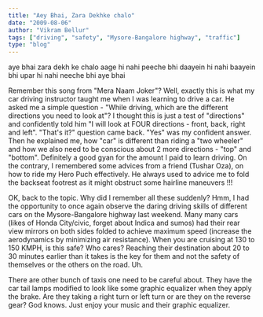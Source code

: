 ```yaml
---
title: "Aey Bhai, Zara Dekhke chalo"
date: "2009-08-06"
author: "Vikram Bellur"
tags: ["driving", "safety", "Mysore-Bangalore highway", "traffic"]
type: "blog"
---
```


aye bhai zara dekh ke chalo aage hi nahi peeche bhi daayein hi nahi baayein bhi upar hi nahi neeche bhi aye bhai

Remember this song from "Mera Naam Joker"? Well, exactly this is what my car driving instructor taught me when I was learning to drive a car. He asked me a simple question - "While driving, which are the different directions you need to look at"? I thought this is just a test of "directions" and confidently told him "I will look at FOUR directions - front, back, right and left". "That's it?" question came back. "Yes" was my confident answer. Then he explained me, how "car" is different than riding a "two wheeler" and how we also need to be conscious about 2 more directions - "top" and "bottom". Definitely a good gyan for the amount I paid to learn driving. On the contrary, I remembered some advices from a friend (Tushar Oza), on how to ride my Hero Puch effectively. He always used to advice me to fold the backseat footrest as it might obstruct some hairline maneuvers !!!

OK, back to the topic. Why did I remember all these suddenly? Hmm, I had the opportunity to once again observe the daring driving skills of different cars on the Mysore-Bangalore highway last weekend. Many many cars (likes of Honda City/civic, forget about Indica and sumos) had their rear view mirrors on both sides folded to achieve maximum speed (increase the aerodynamics by minimizing air resistance). When you are cruising at 130 to 150 KMPH, is this safe? Who cares? Reaching their destination about 20 to 30 minutes earlier than it takes is the key for them and not the safety of themselves or the others on the road. Uh.

There are other bunch of taxis one need to be careful about. They have the car tail lamps modified to look like some graphic equalizer when they apply the brake. Are they taking a right turn or left turn or are they on the reverse gear? God knows. Just enjoy your music and their graphic equalizer.
